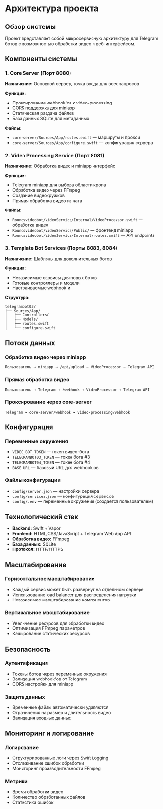 # Архитектура проекта

## Обзор системы

Проект представляет собой микросервисную архитектуру для Telegram ботов с возможностью обработки видео и веб-интерфейсом.

## Компоненты системы

### 1. Core Server (Порт 8080)
**Назначение:** Основной сервер, точка входа для всех запросов

**Функции:**
- Проксирование webhook'ов к video-processing
- CORS поддержка для miniapp
- Статическая раздача файлов
- База данных SQLite для метаданных

**Файлы:**
- `core-server/Sources/App/routes.swift` — маршруты и прокси
- `core-server/Sources/App/configure.swift` — конфигурация сервера

### 2. Video Processing Service (Порт 8081)
**Назначение:** Обработка видео и miniapp интерфейс

**Функции:**
- Telegram miniapp для выбора области кропа
- Обработка видео через FFmpeg
- Создание видеокружков
- Прямая обработка видео из чата

**Файлы:**
- `Roundsvideobot/VideoService/Internal/VideoProcessor.swift` — обработка видео
- `Roundsvideobot/VideoService/Public/` — фронтенд miniapp
- `Roundsvideobot/VideoService/Internal/routes.swift` — API endpoints

### 3. Template Bot Services (Порты 8083, 8084)
**Назначение:** Шаблоны для дополнительных ботов

**Функции:**
- Независимые сервисы для новых ботов
- Готовые контроллеры и модели
- Настраиваемые webhook'и

**Структура:**
```
telegrambot03/
├── Sources/App/
│   ├── Controllers/
│   ├── Models/
│   ├── routes.swift
│   └── configure.swift
```

## Потоки данных

### Обработка видео через miniapp
```
Пользователь → miniapp → /api/upload → VideoProcessor → Telegram API
```

### Прямая обработка видео
```
Пользователь → Telegram → /webhook → VideoProcessor → Telegram API
```

### Проксирование через core-server
```
Telegram → core-server/webhook → video-processing/webhook
```

## Конфигурация

### Переменные окружения
- `VIDEO_BOT_TOKEN` — токен видео-бота
- `TELEGRAMBOT03_TOKEN` — токен бота #3
- `TELEGRAMBOT04_TOKEN` — токен бота #4
- `BASE_URL` — базовый URL для webhook'ов

### Файлы конфигурации
- `config/server.json` — настройки сервера
- `config/services.json` — конфигурация сервисов
- `config/.env` — переменные окружения (создается пользователем)

## Технологический стек

- **Backend:** Swift + Vapor
- **Frontend:** HTML/CSS/JavaScript + Telegram Web App API
- **Обработка видео:** FFmpeg
- **База данных:** SQLite
- **Протокол:** HTTP/HTTPS

## Масштабирование

### Горизонтальное масштабирование
- Каждый сервис может быть развернут на отдельном сервере
- Использование load balancer для распределения нагрузки
- Независимое масштабирование компонентов

### Вертикальное масштабирование
- Увеличение ресурсов для обработки видео
- Оптимизация FFmpeg параметров
- Кэширование статических ресурсов

## Безопасность

### Аутентификация
- Токены ботов через переменные окружения
- Валидация webhook'ов от Telegram
- CORS настройки для miniapp

### Защита данных
- Временные файлы автоматически удаляются
- Ограничения на размер и длительность видео
- Валидация входных данных

## Мониторинг и логирование

### Логирование
- Структурированные логи через Swift Logging
- Отслеживание ошибок обработки
- Мониторинг производительности FFmpeg

### Метрики
- Время обработки видео
- Количество обработанных файлов
- Статистика ошибок
